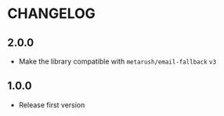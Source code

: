 # CHANGELOG

## 2.0.0

- Make the library compatible with `metarush/email-fallback` `v3`

## 1.0.0

- Release first version